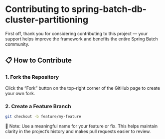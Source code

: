 # Contributing to spring-batch-db-cluster-partitioning

First off, thank you for considering contributing to this project — your support helps improve the framework and benefits the entire Spring Batch community.

## 📋 How to Contribute

### 1. Fork the Repository

Click the “Fork” button on the top-right corner of the GitHub page to create your own fork.

### 2. Create a Feature Branch

```bash
git checkout -b feature/my-feature
```

📝 Note: Use a meaningful name for your feature or fix. This helps maintain clarity in the project’s history and makes pull requests easier to review.
